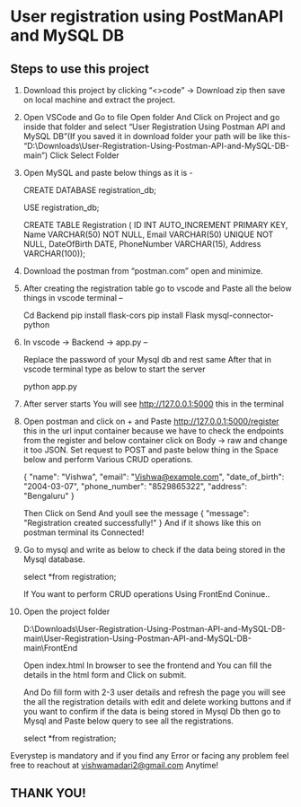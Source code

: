 # User registration using PostManAPI and MySQL DB

## **Steps to use this project** 

1)	Download this project by clicking “<>code” -> Download zip then save on local machine and extract the project.

2)	Open VSCode and Go to file Open folder And Click on Project and go inside that folder and select “User Registration Using Postman API and MySQL DB”(If you saved it in download folder your path will be like 
    this- “D:\Downloads\User-Registration-Using-Postman-API-and-MySQL-DB-main”) Click Select Folder

3)	Open MySQL and paste below things as it is -

    CREATE DATABASE registration_db;

    USE registration_db;

    CREATE TABLE Registration ( ID INT AUTO_INCREMENT PRIMARY KEY, Name VARCHAR(50) NOT NULL, Email VARCHAR(50) UNIQUE NOT NULL, DateOfBirth DATE, PhoneNumber VARCHAR(15), Address VARCHAR(100));

4)	Download the postman from “postman.com” open and minimize.

5)	After creating the registration table go to vscode and Paste all the below things in vscode terminal  –

    Cd Backend
    pip install flask-cors
    pip install Flask mysql-connector-python

6)	In vscode -> Backend -> app.py –
   
    Replace the password of your Mysql db and rest same
    After that in vscode terminal type as below to start the server
    
    python app.py 

7)	After server starts You will see http://127.0.0.1:5000 this in the terminal
   
8)	Open postman and click on + and Paste http://127.0.0.1:5000/register this in the url input container because we have to check the endpoints from the register and below container click on Body -> raw and           change it too JSON.
    Set request to POST and paste below thing in the Space below and perform Various CRUD operations.
    
    {
      "name": "Vishwa",
      "email": "Vishwa@example.com",
      "date_of_birth": "2004-03-07",
      "phone_number": "8529865322",
      "address": "Bengaluru"
    }
    
    Then Click on Send And youll see the message 
    {
        "message": "Registration created successfully!"
    }
    And if it shows like this on postman terminal its Connected!

9)	Go to mysql and write as below to check if the data being stored in the Mysql database.

    select *from registration;
    
    If You want to perform CRUD operations Using FrontEnd Coninue..
  	
11)	Open the project folder
     
    D:\Downloads\User-Registration-Using-Postman-API-and-MySQL-DB-main\User-Registration-Using-Postman-API-and-MySQL-DB-main\FrontEnd
    
    Open index.html In browser to see the frontend and You can fill the details in the html form and Click on submit. 
    
    And Do fill form with 2-3 user details and refresh the page you will see the all the registration details with edit and delete working buttons and if you want to confirm if the data is being stored in Mysql       Db then go to Mysql and Paste below query to see all the registrations.
    
    select *from registration;


Everystep is mandatory and if you find any Error or facing any problem feel free to reachout at vishwamadari2@gmail.com Anytime!

## THANK YOU! 






